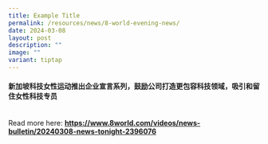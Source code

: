 ```yaml
---
title: Example Title
permalink: /resources/news/8-world-evening-news/
date: 2024-03-08
layout: post
description: ""
image: ""
variant: tiptap
---
```

<h4>新加坡科技女性运动推出企业宣言系列，鼓励公司打造更包容科技领域，吸引和留住女性科技专员</h4>
<p>
<br>Read more here: <strong><a href="https://www.8world.com/videos/news-bulletin/20240308-news-tonight-2396076" rel="noopener noreferrer nofollow" target="_blank">https://www.8world.com/videos/news-bulletin/20240308-news-tonight-2396076</a></strong>
</p>
<p></p>